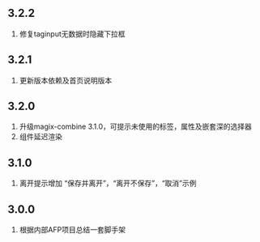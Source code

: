 ## 3.2.2
1. 修复taginput无数据时隐藏下拉框

## 3.2.1
1. 更新版本依赖及首页说明版本

## 3.2.0
1. 升级magix-combine 3.1.0，可提示未使用的标签，属性及嵌套深的选择器
2. 组件延迟渲染

## 3.1.0
1. 离开提示增加 “保存并离开”，“离开不保存”，“取消”示例

## 3.0.0
1. 根据内部AFP项目总结一套脚手架